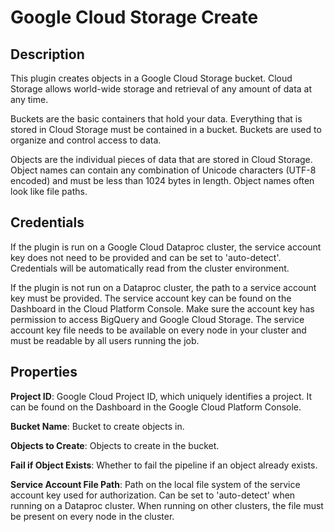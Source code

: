 # Google Cloud Storage Create

Description
-----------
This plugin creates objects in a Google Cloud Storage bucket.
Cloud Storage allows world-wide storage and retrieval of any amount of data at any time.

Buckets are the basic containers that hold your data.
Everything that is stored in Cloud Storage must be contained in a bucket.
Buckets are used to organize and control access to data.

Objects are the individual pieces of data that are stored in Cloud Storage.
Object names can contain any combination of Unicode characters (UTF-8 encoded) and must be less than 1024 bytes in length.
Object names often look like file paths.

Credentials
-----------
If the plugin is run on a Google Cloud Dataproc cluster, the service account key does not need to be
provided and can be set to 'auto-detect'.
Credentials will be automatically read from the cluster environment.

If the plugin is not run on a Dataproc cluster, the path to a service account key must be provided.
The service account key can be found on the Dashboard in the Cloud Platform Console.
Make sure the account key has permission to access BigQuery and Google Cloud Storage.
The service account key file needs to be available on every node in your cluster and
must be readable by all users running the job.

Properties
----------
**Project ID**: Google Cloud Project ID, which uniquely identifies a project.
It can be found on the Dashboard in the Google Cloud Platform Console.

**Bucket Name**: Bucket to create objects in.

**Objects to Create**: Objects to create in the bucket.

**Fail if Object Exists**: Whether to fail the pipeline if an object already exists.

**Service Account File Path**: Path on the local file system of the service account key used for
authorization. Can be set to 'auto-detect' when running on a Dataproc cluster.
When running on other clusters, the file must be present on every node in the cluster.
